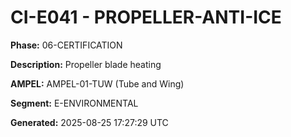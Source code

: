 # CI-E041 - PROPELLER-ANTI-ICE

**Phase:** 06-CERTIFICATION

**Description:** Propeller blade heating

**AMPEL:** AMPEL-01-TUW (Tube and Wing)

**Segment:** E-ENVIRONMENTAL

**Generated:** 2025-08-25 17:27:29 UTC
